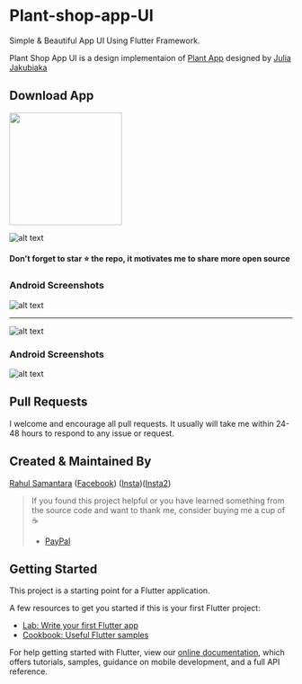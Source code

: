 # Plant-shop-app-UI

Simple & Beautiful App UI Using Flutter Framework.

Plant Shop App UI is a design implementaion of [Plant App](https://dribbble.com/shots/6158149-Plant-Shop) designed by [Julia Jakubiaka](https://dribbble.com/juliajakubiak)

## Download App 
<a href="https://github.com/developerRsam/Plant-app-UI/blob/master/Shots/app-armeabi-v7a-release.apk?raw=true"><img src="https://playerzon.com/asset/download.png" width="200"></img></a>


![alt text](https://github.com/developerRsam/Plant-app-UI/blob/master/Shots/plant-uidesign_git.png)

#### Don't forget to star ⭐ the repo, it motivates me to share more open source

### Android Screenshots

![alt text](https://github.com/developerRsam/Plant-app-UI/blob/master/Shots/Screenshot_1585314420.png)

-----------------------------------
![alt text](https://github.com/developerRsam/Plant-app-UI/blob/master/Shots/Screenshot_1585314383.png)

### Android Screenshots

![alt text](https://github.com/developerRsam/Plant-app-UI/blob/master/Shots/vS1-screenshot.png)


## Pull Requests

I welcome and encourage all pull requests. It usually will take me within 24-48 hours to respond to any issue or request.

## Created & Maintained By

[Rahul Samantara](https://github.com/developerRsam) ([Facebook](https://www.facebook.com/rahul.samantara.39))
([Insta](https://www.instagram.com/_mr_wanderlust/))([Insta2](https://www.instagram.com/rsdesigndevstudio/))

> If you found this project helpful or you have learned something from the source code and want to thank me, consider buying me a cup of :coffee:
>
> * [PayPal](https://www.paypal.me/RahulSamantara)

## Getting Started

This project is a starting point for a Flutter application.

A few resources to get you started if this is your first Flutter project:

- [Lab: Write your first Flutter app](https://flutter.dev/docs/get-started/codelab)
- [Cookbook: Useful Flutter samples](https://flutter.dev/docs/cookbook)

For help getting started with Flutter, view our
[online documentation](https://flutter.dev/docs), which offers tutorials,
samples, guidance on mobile development, and a full API reference.
